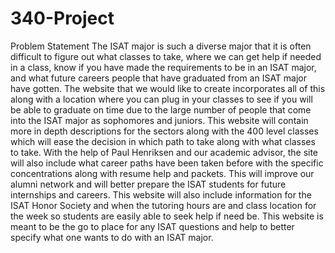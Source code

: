 340-Project
=====
Problem Statement
The ISAT major is such a diverse major that it is often difficult to figure out what classes to take, where we can get help if needed in a class, know if you have made the requirements to be in an ISAT major, and what future careers people that have graduated from an ISAT major have gotten. The website that we would like to create incorporates all of this along with a location where you can plug in your classes to see if you will be able to graduate on time due to the large number of people that come into the ISAT major as sophomores and juniors. This website will contain more in depth descriptions for the sectors along with the 400 level classes which will ease the decision in which path to take along with what classes to take. With the help of Paul Henriksen and our academic advisor, the site will also include what career paths have been taken before with the specific concentrations along with resume help and packets. This will improve our alumni network and will better prepare the ISAT students for future internships and careers. This website will also include information for the ISAT Honor Society and when the tutoring hours are and class location for the week so students are easily able to seek help if need be. This website is meant to be the go to place for any ISAT questions and help to better specify what one wants to do with an ISAT major. 
